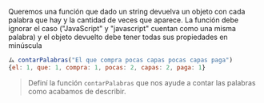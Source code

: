 Queremos una función que dado un string devuelva un objeto con cada palabra que hay y la cantidad de veces que aparece. La función debe ignorar el caso ("JavaScript" y "javascript" cuentan como una misma palabra) y el objeto devuelto debe tener todas sus propiedades en minúscula  

```javascript
ム contarPalabras("El que compra pocas capas pocas capas paga") 
{el: 1, que: 1, compra: 1, pocas: 2, capas: 2, paga: 1}
```

> Definí la función `contarPalabras` que nos ayude a contar las palabras como acabamos de describir.